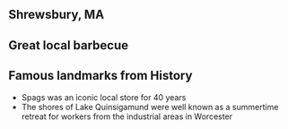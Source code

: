## Shrewsbury, MA

## Great local barbecue

## Famous landmarks from History
- Spags was an iconic local store for 40 years
- The shores of Lake Quinsigamund were well known as a summertime retreat for workers from the industrial areas in Worcester
